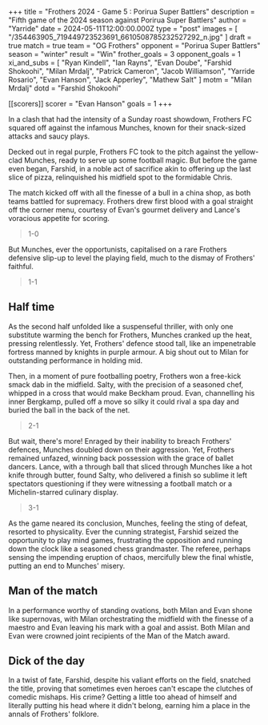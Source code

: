 +++
title = "Frothers 2024 - Game 5 : Porirua Super Battlers"
description = "Fifth game of the 2024 season against Porirua Super Battlers"
author = "Yarride"
date = 2024-05-11T12:00:00.000Z
type = "post"
images = [ "/354463905_719449723523691_6610508785232527292_n.jpg" ]
draft = true
match = true
team = "OG Frothers"
opponent = "Porirua Super Battlers"
season = "winter"
result = "Win"
frother_goals = 3
opponent_goals = 1
xi_and_subs = [
  "Ryan Kindell",
  "Ian Rayns",
  "Evan Doube",
  "Farshid Shokoohi",
  "Milan Mrdalj",
  "Patrick Cameron",
  "Jacob Williamson",
  "Yarride Rosario",
  "Evan Hanson",
  "Jack Apperley",
  "Mathew Salt"
]
motm = "Milan Mrdalj"
dotd = "Farshid Shokoohi"

[[scorers]]
scorer = "Evan Hanson"
goals = 1
+++

In a clash that had the intensity of a Sunday roast showdown, Frothers FC squared off against the infamous Munches, known for their snack-sized attacks and saucy plays.

Decked out in regal purple, Frothers FC took to the pitch against the yellow-clad Munches, ready to serve up some football magic. But before the game even began, Farshid, in a noble act of sacrifice akin to offering up the last slice of pizza, relinquished his midfield spot to the formidable Chris.

The match kicked off with all the finesse of a bull in a china shop, as both teams battled for supremacy. Frothers drew first blood with a goal straight off the corner menu, courtesy of Evan's gourmet delivery and Lance's voracious appetite for scoring.

> 1-0

But Munches, ever the opportunists, capitalised on a rare Frothers defensive slip-up to level the playing field, much to the dismay of Frothers' faithful.

> 1-1

## Half time

As the second half unfolded like a suspenseful thriller, with only one substitute warming the bench for Frothers, Munches cranked up the heat, pressing relentlessly. Yet, Frothers' defence stood tall, like an impenetrable fortress manned by knights in purple armour. A big shout out to Milan for outstanding performance in holding mid.

Then, in a moment of pure footballing poetry, Frothers won a free-kick smack dab in the midfield. Salty, with the precision of a seasoned chef, whipped in a cross that would make Beckham proud. Evan, channelling his inner Bergkamp, pulled off a move so silky it could rival a spa day and buried the ball in the back of the net.

> 2-1

But wait, there's more! Enraged by their inability to breach Frothers' defences, Munches doubled down on their aggression. Yet, Frothers remained unfazed, winning back possession with the grace of ballet dancers. Lance, with a through ball that sliced through Munches like a hot knife through butter, found Salty, who delivered a finish so sublime it left spectators questioning if they were witnessing a football match or a Michelin-starred culinary display.

> 3-1

As the game neared its conclusion, Munches, feeling the sting of defeat, resorted to physicality. Ever the cunning strategist, Farshid seized the opportunity to play mind games, frustrating the opposition and running down the clock like a seasoned chess grandmaster. The referee, perhaps sensing the impending eruption of chaos, mercifully blew the final whistle, putting an end to Munches' misery.

## Man of the match

In a performance worthy of standing ovations, both Milan and Evan shone like supernovas, with Milan orchestrating the midfield with the finesse of a maestro and Evan leaving his mark with a goal and assist. Both Milan and Evan were crowned joint recipients of the Man of the Match award.

## Dick of the day

In a twist of fate, Farshid, despite his valiant efforts on the field, snatched the title, proving that sometimes even heroes can't escape the clutches of comedic mishaps. His crime? Getting a little too ahead of himself and literally putting his head where it didn't belong, earning him a place in the annals of Frothers' folklore.
